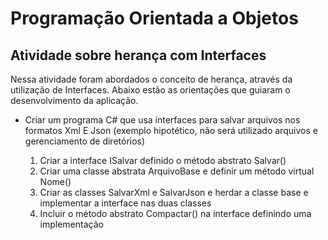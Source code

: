# Programação Orientada a Objetos

## Atividade sobre herança com Interfaces

Nessa atividade foram abordados o conceito de herança, através da utilização de Interfaces. Abaixo estão as orientações que guiaram o desenvolvimento da aplicação.

- Criar um programa C# que usa interfaces para salvar arquivos nos formatos Xml E Json (exemplo hipotético, não será utilizado arquivos e gerenciamento de diretórios)

   1. Criar a interface ISalvar definido o método abstrato Salvar()
   2. Criar uma classe abstrata ArquivoBase e definir um método virtual Nome()
   3. Criar as classes SalvarXml e SalvarJson e herdar a classe base e implementar a interface nas duas classes
   4. Incluir o método abstrato Compactar() na interface definindo uma implementação




